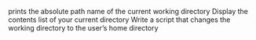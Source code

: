   prints the absolute path name of the current working directory
  Display the contents list of your current directory
  Write a script that changes the working directory to the user’s home directory
